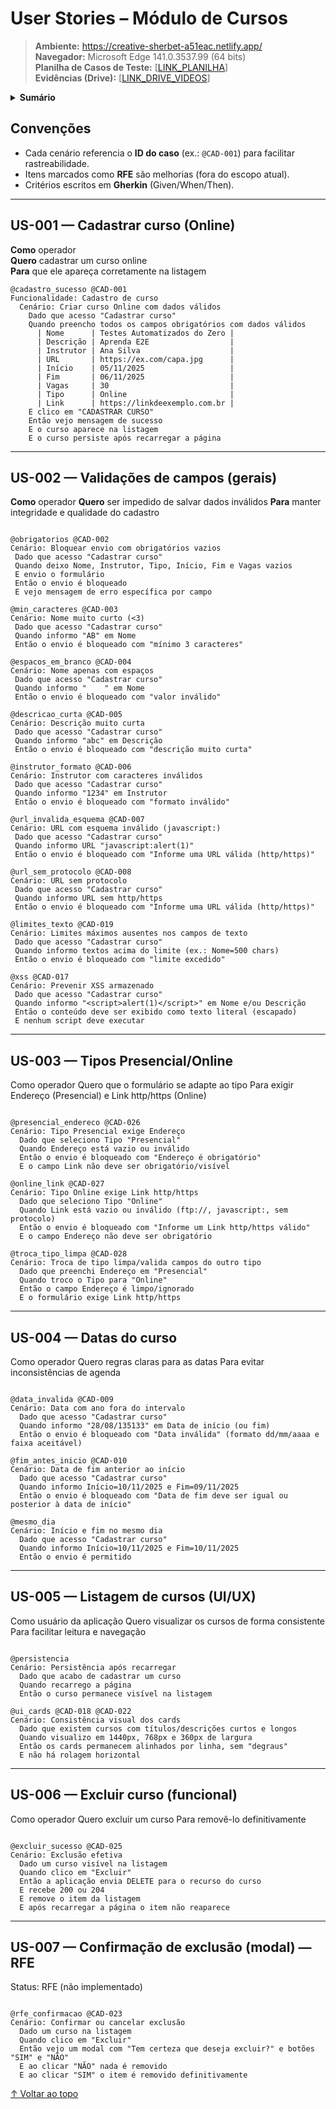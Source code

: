 # User Stories – Módulo de Cursos
<div id="topo"></div>


> **Ambiente:** https://creative-sherbet-a51eac.netlify.app/  
> **Navegador:** Microsoft Edge 141.0.3537.99 (64 bits)  
> **Planilha de Casos de Teste:** [[LINK_PLANILHA](https://docs.google.com/spreadsheets/d/1IFP406HxHvCxfDRIIRIK-XRMz3UyOoBAmabWJq3toE0/edit?usp=drive_link)]  
> **Evidências (Drive):** [[LINK_DRIVE_VIDEOS](https://drive.google.com/drive/folders/1FvXUU9q3M5sd4BVJ_PCg9cts4X8uClsu?usp=drive_link)]

<details>
  <summary><strong>Sumário</strong></summary>

- [Convenções](#convenções)
- [US-001 — Cadastrar curso (Online)](#us-001--cadastrar-curso-online)
- [US-002 — Validações de campos (gerais)](#us-002--validações-de-campos-gerais)
- [US-003 — Tipos Presencial/Online](#us-003--tipos-presencialonline)
- [US-004 — Datas do curso](#us-004--datas-do-curso)
- [US-005 — Listagem de cursos (UI/UX)](#us-005--listagem-de-cursos-uiux)
- [US-006 — Excluir curso (funcional)](#us-006--excluir-curso-funcional)
- [US-007 — Confirmação de exclusão (modal) — RFE](#us-007--confirmação-de-exclusão-modal--rfe)
- [US-008 — Editar curso — RFE](#us-008--editar-curso--rfe)

</details>

## Convenções
- Cada cenário referencia o **ID do caso** (ex.: `@CAD-001`) para facilitar rastreabilidade.
- Itens marcados como **RFE** são melhorias (fora do escopo atual).
- Critérios escritos em **Gherkin** (Given/When/Then).

---

## US-001 — Cadastrar curso (Online)
**Como** operador  
**Quero** cadastrar um curso online  
**Para** que ele apareça corretamente na listagem

```gherkin
@cadastro_sucesso @CAD-001
Funcionalidade: Cadastro de curso
  Cenário: Criar curso Online com dados válidos
    Dado que acesso "Cadastrar curso"
    Quando preencho todos os campos obrigatórios com dados válidos
      | Nome      | Testes Automatizados do Zero |
      | Descrição | Aprenda E2E                  |
      | Instrutor | Ana Silva                    |
      | URL       | https://ex.com/capa.jpg      |
      | Início    | 05/11/2025                   |
      | Fim       | 06/11/2025                   |
      | Vagas     | 30                           |
      | Tipo      | Online                       |
      | Link      | https://linkdeexemplo.com.br |
    E clico em "CADASTRAR CURSO"
    Então vejo mensagem de sucesso
    E o curso aparece na listagem
    E o curso persiste após recarregar a página

 ```

  ---
 ## US-002 — Validações de campos (gerais)
 **Como** operador
 **Quero** ser impedido de salvar dados inválidos
 **Para** manter integridade e qualidade do cadastro

 ```gherkin

@obrigatorios @CAD-002
Cenário: Bloquear envio com obrigatórios vazios
  Dado que acesso "Cadastrar curso"
  Quando deixo Nome, Instrutor, Tipo, Início, Fim e Vagas vazios
  E envio o formulário
  Então o envio é bloqueado
  E vejo mensagem de erro específica por campo

@min_caracteres @CAD-003
Cenário: Nome muito curto (<3)
  Dado que acesso "Cadastrar curso"
  Quando informo "AB" em Nome
  Então o envio é bloqueado com "mínimo 3 caracteres"

@espacos_em_branco @CAD-004
Cenário: Nome apenas com espaços
  Dado que acesso "Cadastrar curso"
  Quando informo "    " em Nome
  Então o envio é bloqueado com "valor inválido"

@descricao_curta @CAD-005
Cenário: Descrição muito curta
  Dado que acesso "Cadastrar curso"
  Quando informo "abc" em Descrição
  Então o envio é bloqueado com "descrição muito curta"

@instrutor_formato @CAD-006
Cenário: Instrutor com caracteres inválidos
  Dado que acesso "Cadastrar curso"
  Quando informo "1234" em Instrutor
  Então o envio é bloqueado com "formato inválido"

@url_invalida_esquema @CAD-007
Cenário: URL com esquema inválido (javascript:)
  Dado que acesso "Cadastrar curso"
  Quando informo URL "javascript:alert(1)"
  Então o envio é bloqueado com "Informe uma URL válida (http/https)"

@url_sem_protocolo @CAD-008
Cenário: URL sem protocolo
  Dado que acesso "Cadastrar curso"
  Quando informo URL sem http/https
  Então o envio é bloqueado com "Informe uma URL válida (http/https)"

@limites_texto @CAD-019
Cenário: Limites máximos ausentes nos campos de texto
  Dado que acesso "Cadastrar curso"
  Quando informo textos acima do limite (ex.: Nome=500 chars)
  Então o envio é bloqueado com "limite excedido"

@xss @CAD-017
Cenário: Prevenir XSS armazenado
  Dado que acesso "Cadastrar curso"
  Quando informo "<script>alert(1)</script>" em Nome e/ou Descrição
  Então o conteúdo deve ser exibido como texto literal (escapado)
  E nenhum script deve executar

```

---
## US-003 — Tipos Presencial/Online

Como operador
Quero que o formulário se adapte ao tipo
Para exigir Endereço (Presencial) e Link http/https (Online)

```gherkin

@presencial_endereco @CAD-026
Cenário: Tipo Presencial exige Endereço
  Dado que seleciono Tipo "Presencial"
  Quando Endereço está vazio ou inválido
  Então o envio é bloqueado com "Endereço é obrigatório"
  E o campo Link não deve ser obrigatório/visível

@online_link @CAD-027
Cenário: Tipo Online exige Link http/https
  Dado que seleciono Tipo "Online"
  Quando Link está vazio ou inválido (ftp://, javascript:, sem protocolo)
  Então o envio é bloqueado com "Informe um Link http/https válido"
  E o campo Endereço não deve ser obrigatório

@troca_tipo_limpa @CAD-028
Cenário: Troca de tipo limpa/valida campos do outro tipo
  Dado que preenchi Endereço em "Presencial"
  Quando troco o Tipo para "Online"
  Então o campo Endereço é limpo/ignorado
  E o formulário exige Link http/https

```

---
## US-004 — Datas do curso

Como operador
Quero regras claras para as datas
Para evitar inconsistências de agenda

```gherkin

@data_invalida @CAD-009
Cenário: Data com ano fora do intervalo
  Dado que acesso "Cadastrar curso"
  Quando informo "28/08/135133" em Data de início (ou fim)
  Então o envio é bloqueado com "Data inválida" (formato dd/mm/aaaa e faixa aceitável)

@fim_antes_inicio @CAD-010
Cenário: Data de fim anterior ao início
  Dado que acesso "Cadastrar curso"
  Quando informo Início=10/11/2025 e Fim=09/11/2025
  Então o envio é bloqueado com "Data de fim deve ser igual ou posterior à data de início"

@mesmo_dia
Cenário: Início e fim no mesmo dia
  Dado que acesso "Cadastrar curso"
  Quando informo Início=10/11/2025 e Fim=10/11/2025
  Então o envio é permitido

```

---
## US-005 — Listagem de cursos (UI/UX)

Como usuário da aplicação
Quero visualizar os cursos de forma consistente
Para facilitar leitura e navegação

```gherkin

@persistencia
Cenário: Persistência após recarregar
  Dado que acabo de cadastrar um curso
  Quando recarrego a página
  Então o curso permanece visível na listagem

@ui_cards @CAD-018 @CAD-022
Cenário: Consistência visual dos cards
  Dado que existem cursos com títulos/descrições curtos e longos
  Quando visualizo em 1440px, 768px e 360px de largura
  Então os cards permanecem alinhados por linha, sem "degraus"
  E não há rolagem horizontal

```

---
## US-006 — Excluir curso (funcional)

Como operador
Quero excluir um curso
Para removê-lo definitivamente

```gherkin

@excluir_sucesso @CAD-025
Cenário: Exclusão efetiva
  Dado um curso visível na listagem
  Quando clico em "Excluir"
  Então a aplicação envia DELETE para o recurso do curso
  E recebe 200 ou 204
  E remove o item da listagem
  E após recarregar a página o item não reaparece

```

---
## US-007 — Confirmação de exclusão (modal) — RFE
Status: RFE (não implementado)

```gherkin

@rfe_confirmacao @CAD-023
Cenário: Confirmar ou cancelar exclusão
  Dado um curso na listagem
  Quando clico em "Excluir"
  Então vejo um modal com "Tem certeza que deseja excluir?" e botões "SIM" e "NÃO"
  E ao clicar "NÃO" nada é removido
  E ao clicar "SIM" o item é removido definitivamente

```

[↑ Voltar ao topo](#topo)





